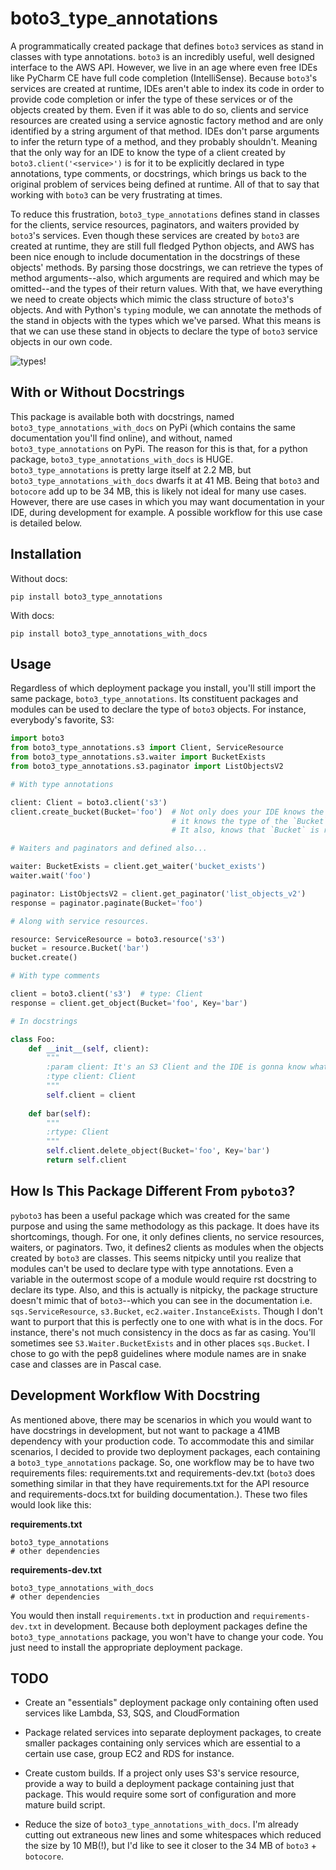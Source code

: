 # boto3_type_annotations

A programmatically created package that defines `boto3` services as stand in classes with type annotations. `boto3` is 
an incredibly useful, well designed interface to the AWS API. However, we live in an age where even free IDEs like 
PyCharm CE have full code completion (IntelliSense). Because `boto3`'s services are created at runtime, IDEs aren't 
able to index its code in order to provide code completion or infer the type of these services or of the objects created 
by them. Even if it was able to do so, clients and service resources are created using a service agnostic factory method
and are only identified by a string argument of that method. IDEs don't parse arguments to infer the return type of a
method, and they probably shouldn't. Meaning that the only way for an IDE to know the type of a client created by 
`boto3.client('<service>')` is for it to be explicitly declared in type annotations, type comments, or docstrings, which
brings us back to the original problem of services being defined at runtime. All of that to say that working with 
`boto3` can be very frustrating at times.

To reduce this frustration, `boto3_type_annotations` defines stand in classes for the clients, service resources, 
paginators, and waiters provided by `boto3`'s services. Even though these services are created by `boto3` are created at
runtime, they are still full fledged Python objects, and AWS has been nice enough to include documentation in the 
docstrings of these objects' methods. By parsing those docstrings, we can retrieve the types of method 
arguments--also, which arguments are required and which may be omitted--and the types of their return 
values. With that, we have everything we need to create objects which mimic the class structure of `boto3`'s objects. 
And with Python's `typing` module, we can annotate the methods of the stand in objects with the types which we've 
parsed. What this means is that we can use these stand in objects to declare the type of `boto3` service objects in our 
own code.

![types!](https://github.com/alliefitter/boto3_type_annotations/blob/master/img/boto3_type_annotations.gif)

## With or Without Docstrings

This package is available both with docstrings, named `boto3_type_annotations_with_docs` on PyPi (which contains the 
same documentation you'll find online), and without, named `boto3_type_annotations` on PyPi. The reason for this is 
that, for a python package, `boto3_type_annotations_with_docs` is HUGE. `boto3_type_annotations` is pretty large itself 
at 2.2 MB, but `boto3_type_annotations_with_docs` dwarfs it at 41 MB. Being that `boto3` and `botocore` add up to be 34 
MB, this is likely not ideal for many use cases. However, there are use cases in which you may want documentation in 
your IDE, during development for example. A possible workflow for this use case is detailed below.

## Installation

Without docs:
```
pip install boto3_type_annotations
```

With docs:
```
pip install boto3_type_annotations_with_docs
```

## Usage

Regardless of which deployment package you install, you'll still import the same package, `boto3_type_annotations`.
Its constituent packages and modules can be used to declare the type of `boto3` objects. For instance, everybody's 
favorite, S3:

```python
import boto3
from boto3_type_annotations.s3 import Client, ServiceResource
from boto3_type_annotations.s3.waiter import BucketExists
from boto3_type_annotations.s3.paginator import ListObjectsV2

# With type annotations

client: Client = boto3.client('s3')
client.create_bucket(Bucket='foo')  # Not only does your IDE knows the name of this method, 
                                    # it knows the type of the `Bucket` argument too!
                                    # It also, knows that `Bucket` is required, but `ACL` isn't!

# Waiters and paginators and defined also...

waiter: BucketExists = client.get_waiter('bucket_exists')
waiter.wait('foo')

paginator: ListObjectsV2 = client.get_paginator('list_objects_v2')
response = paginator.paginate(Bucket='foo')

# Along with service resources.

resource: ServiceResource = boto3.resource('s3')
bucket = resource.Bucket('bar')
bucket.create()

# With type comments

client = boto3.client('s3')  # type: Client
response = client.get_object(Bucket='foo', Key='bar')

# In docstrings

class Foo:
    def __init__(self, client):
        """
        :param client: It's an S3 Client and the IDE is gonna know what it is!
        :type client: Client
        """
        self.client = client
        
    def bar(self):
        """
        :rtype: Client
        """
        self.client.delete_object(Bucket='foo', Key='bar')
        return self.client
```

## How Is This Package Different From `pyboto3`?

`pyboto3` has been a useful package which was created for the same purpose and using the same methodology as this 
package. It does have its shortcomings, though. For one, it only defines clients, no service resources, waiters, or 
paginators. Two, it defines2 clients as modules when the objects created by `boto3` are classes. This seems 
nitpicky until you realize that modules can't be used to declare type with type annotations. Even a variable in the 
outermost scope of a module would require rst docstring to declare its type. Also, and this is actually is nitpicky, 
the package structure doesn't mimic that of `boto3`--which you can see in the documentation i.e. `sqs.ServiceResource`, 
`s3.Bucket`, `ec2.waiter.InstanceExists`. Though I don't want to purport that this is perfectly one to one with what is
in the docs. For instance, there's not much consistency in the docs as far as casing. You'll sometimes see 
`S3.Waiter.BucketExists` and in other places `sqs.Bucket`. I chose to go with the pep8 guidelines where module names are
in snake case and classes are in Pascal case.

## Development Workflow With Docstring

As mentioned above, there may be scenarios in which you would want to have docstrings in development, but not want
to package a 41MB dependency with your production code. To accommodate this and similar scenarios, I decided to provide 
two deployment packages, each containing a `boto3_type_annotations` package. So, one workflow may be to have two 
requirements files: requirements.txt and requirements-dev.txt (`boto3` does something similar in that they have 
requirements.txt for the API resource and requirements-docs.txt for building documentation.). These two files would 
look like this:

**requirements.txt**
```
boto3_type_annotations
# other dependencies
```

**requirements-dev.txt**
```
boto3_type_annotations_with_docs
# other dependencies
```

You would then install `requirements.txt` in production and `requirements-dev.txt` in development. Because both 
deployment packages define the `boto3_type_annotations` package, you won't have to change your code. You just need to 
install the appropriate deployment package.

## TODO

- Create an "essentials" deployment package only containing often used services like Lambda, S3, SQS, and CloudFormation

- Package related services into separate deployment packages, to create smaller packages containing only services
  which are essential to a certain use case, group EC2 and RDS for instance.

- Create custom builds. If a project only uses S3's service resource, provide a way to build a deployment package 
  containing just that package. This would require some sort of configuration and more mature build script.
  
- Reduce the size of `boto3_type_annotations_with_docs`. I'm already cutting out extraneous new lines and some
  whitespaces which reduced the size by 10 MB(!), but I'd like to see it closer to the 34 MB of `boto3` + `botocore`.
